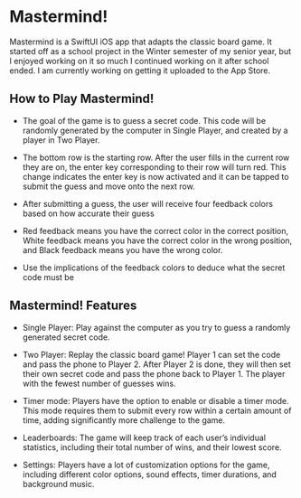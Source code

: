 # Mastermind!

Mastermind is a SwiftUI iOS app that adapts the classic board game. It started off as a school project in the Winter semester of my senior year, but I enjoyed working on it so much I continued working on it after school ended. I am currently working on getting it uploaded to the App Store.

## How to Play Mastermind!

- The goal of the game is to guess a secret code. This code will be randomly generated by the computer in Single Player, and created by a player in Two Player. 

- The bottom row is the starting row. After the user fills in the current row they are on, the enter key corresponding to their row will turn red. This change indicates the enter key is now activated and it can be tapped to submit the guess and move onto the next row. 

- After submitting a guess, the user will receive four feedback colors based on how accurate their guess

- Red feedback means you have the correct color in the correct position, White feedback means you have the correct color in the wrong position, and Black feedback means you have the wrong color. 

- Use the implications of the feedback colors to deduce what the secret code must be

## Mastermind! Features

- Single Player: Play against the computer as you try to guess a randomly generated secret code.

- Two Player: Replay the classic board game! Player 1 can set the code and pass the phone to Player 2. After Player 2 is done, they will then set their own secret code and pass the phone back to Player 1. The player with the fewest number of guesses wins. 

- Timer mode: Players have the option to enable or disable a timer mode. This mode requires them to submit every row within a certain amount of time, adding significantly more challenge to the game. 

- Leaderboards: The game will keep track of each user’s individual statistics, including their total number of wins, and their lowest score. 

- Settings: Players have a lot of customization options for the game, including different color options, sound effects, timer durations, and background music.  

